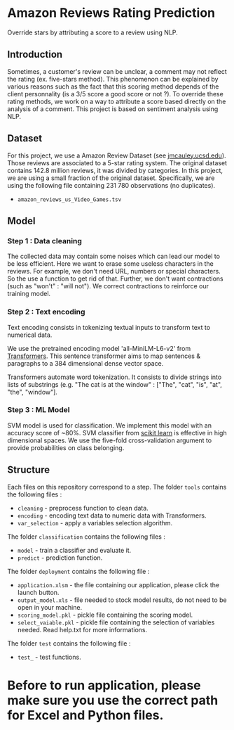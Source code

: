 # Amazon Reviews Rating Prediction

Override stars by attributing a score to a review using NLP.

## Introduction
Sometimes, a customer's review can be unclear, a comment may not reflect the rating (ex. five-stars method). 
This phenomenon can be explained by various reasons such as the fact that this scoring method depends of the client personnality (is a 3/5 score a good score or not ?). 
To override these rating methods, we work on a way to attribute a score based directly on the analysis of a comment. 
This project is based on sentiment analysis using NLP.

## Dataset
For this project, we use a Amazon Review Dataset (see [jmcauley.ucsd.edu](https://jmcauley.ucsd.edu/data/amazon/)). 
Those reviews are associated to a 5-star rating system.
The original dataset contains 142.8 million reviews, it was divided by categories.
In this project, we are using a small fraction of the original dataset. Specifically, we are using the following file containing 231 780 observations (no duplicates).

* `amazon_reviews_us_Video_Games.tsv`

## Model

### Step 1 : Data cleaning

The collected data may contain some noises which can lead our model to be less efficient. Here we want to erase some useless characters in the reviews.
For example, we don't need URL, numbers or special characters. So the use a function to get rid of that. Further, we don't want contractions (such as "won't" : "will not").
We correct contractions to reinforce our training model.

### Step 2 : Text encoding

Text encoding consists in tokenizing textual inputs to transform text to numerical data.

We use the pretrained encoding model 'all-MiniLM-L6-v2' from [Transformers](https://huggingface.co/sentence-transformers/all-MiniLM-L6-v2). This sentence transformer aims to 
map sentences & paragraphs to a 384 dimensional dense vector space. 

Transformers automate word tokenization. It consists to divide strings into lists of substrings 
(e.g. "The cat is at the window" : ["The", "cat", "is", "at", "the", "window"].

### Step 3 : ML Model

SVM model is used for classification. We implement this model with an accuracy score of ~80%. 
SVM classifier from [scikit learn](https://scikit-learn.org/stable/modules/svm.html) is effective in high dimensional
spaces. We use the five-fold cross-validation argument to provide probabilities on class belonging.


## Structure

Each files on this repository correspond to a step. 
The folder `tools` contains the following files : 
- `cleaning` - preprocess function to clean data. 
- `encoding` - encoding text data to numeric data with Transformers.
- `var_selection` - apply a variables selection algorithm.

The folder `classification` contains the following files :
- `model` - train a classifier and evaluate it. 
- `predict` - prediction function. 

The folder `deployment` contains the following file :
- `application.xlsm` - the file containing our application, please click the launch button.
- `output_model.xls` - file needed to stock model results, do not need to be open in your machine.
- `scoring_model.pkl` - pickle file containing the scoring model.
- `select_vaiable.pkl` - pickle file containing the selection of variables needed.
Read help.txt for more informations.

The folder `test` contains the following file :
- `test_` - test functions. 

# Before to run application, please make sure you use the correct path for Excel and Python files. 
